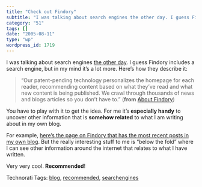 ```yaml
---
title: "Check out Findory"
subtitle: "I was talking about search engines the other day. I guess Findory i..."
category: "51"
tags: []
date: "2005-08-11"
type: "wp"
wordpress_id: 1719
---
```

I was talking about search engines [the other day](/weblogs/archives/000805.html). I guess Findory includes a search engine, but in my mind it’s a lot more. Here’s how they describe it:

> “Our patent-pending technology personalizes the homepage for each reader, recommending content based on what they’ve read and what new content is being published. We crawl through thousands of news and blogs articles so you don’t have to.” (**from** [About Findory](http://www.findory.com/company/))

You have to play with it to get the idea. For me it’s **especially handy** to uncover other information that is **somehow related** to what I am writing about in my own blog. 

For example, [here’s the page on Findory that has the most recent posts in my own blog](http://www.findory.com/source?source=Pito). But the really interesting stuff to me is “below the fold” where I can see other information around the internet that relates to what I have written. 

Very very cool. **Recommended**!

Technorati Tags: [blog](http://technorati.com/tag/blog), [recommended](http://technorati.com/tag/recommended), [searchengines](http://technorati.com/tag/searchengines)